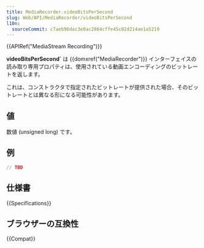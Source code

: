 ```yaml
---
title: MediaRecorder.videoBitsPerSecond
slug: Web/API/MediaRecorder/videoBitsPerSecond
l10n:
  sourceCommit: c7aeb96dac3e0ac2864cffe45c02d214ae1a5219
---
```


{{APIRef("MediaStream Recording")}}

**videoBitsPerSecond`** は {{domxref("MediaRecorder")}} インターフェイスの読み取り専用プロパティは、使用されている動画エンコーディングのビットレートを返します。

これは、コンストラクタで指定されたビットレートが提供された場合、そのビットレートとは異なる形になる可能性があります。

## 値

数値 (unsigned long) です。

## 例

```js
// TBD
```

## 仕様書

{{Specifications}}

## ブラウザーの互換性

{{Compat}}
